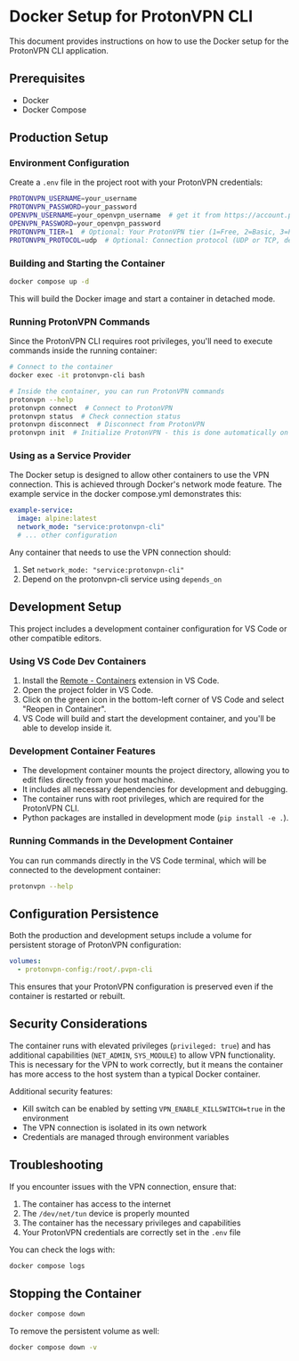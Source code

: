 # Docker Setup for ProtonVPN CLI

This document provides instructions on how to use the Docker setup for the ProtonVPN CLI application.

## Prerequisites

- Docker
- Docker Compose

## Production Setup

### Environment Configuration

Create a `.env` file in the project root with your ProtonVPN credentials:

```bash
PROTONVPN_USERNAME=your_username
PROTONVPN_PASSWORD=your_password
OPENVPN_USERNAME=your_openvpn_username  # get it from https://account.protonvpn.com/account-password#openvpn
OPENVPN_PASSWORD=your_openvpn_password
PROTONVPN_TIER=1  # Optional: Your ProtonVPN tier (1=Free, 2=Basic, 3=Plus/Visionary (default: 1))
PROTONVPN_PROTOCOL=udp  # Optional: Connection protocol (UDP or TCP, defaults to UDP)
```

### Building and Starting the Container

```bash
docker compose up -d
```

This will build the Docker image and start a container in detached mode.

### Running ProtonVPN Commands

Since the ProtonVPN CLI requires root privileges, you'll need to execute commands inside the running container:

```bash
# Connect to the container
docker exec -it protonvpn-cli bash

# Inside the container, you can run ProtonVPN commands
protonvpn --help
protonvpn connect  # Connect to ProtonVPN
protonvpn status  # Check connection status
protonvpn disconnect  # Disconnect from ProtonVPN
protonvpn init  # Initialize ProtonVPN - this is done automatically on startup
```

### Using as a Service Provider

The Docker setup is designed to allow other containers to use the VPN connection. This is achieved through Docker's network mode feature. The example service in the docker compose.yml demonstrates this:

```yaml
example-service:
  image: alpine:latest
  network_mode: "service:protonvpn-cli"
  # ... other configuration
```

Any container that needs to use the VPN connection should:
1. Set `network_mode: "service:protonvpn-cli"`
2. Depend on the protonvpn-cli service using `depends_on`

## Development Setup

This project includes a development container configuration for VS Code or other compatible editors.

### Using VS Code Dev Containers

1. Install the [Remote - Containers](https://marketplace.visualstudio.com/items?itemName=ms-vscode-remote.remote-containers) extension in VS Code.
2. Open the project folder in VS Code.
3. Click on the green icon in the bottom-left corner of VS Code and select "Reopen in Container".
4. VS Code will build and start the development container, and you'll be able to develop inside it.

### Development Container Features

- The development container mounts the project directory, allowing you to edit files directly from your host machine.
- It includes all necessary dependencies for development and debugging.
- The container runs with root privileges, which are required for the ProtonVPN CLI.
- Python packages are installed in development mode (`pip install -e .`).

### Running Commands in the Development Container

You can run commands directly in the VS Code terminal, which will be connected to the development container:

```bash
protonvpn --help
```

## Configuration Persistence

Both the production and development setups include a volume for persistent storage of ProtonVPN configuration:

```yaml
volumes:
  - protonvpn-config:/root/.pvpn-cli
```

This ensures that your ProtonVPN configuration is preserved even if the container is restarted or rebuilt.

## Security Considerations

The container runs with elevated privileges (`privileged: true`) and has additional capabilities (`NET_ADMIN`, `SYS_MODULE`) to allow VPN functionality. This is necessary for the VPN to work correctly, but it means the container has more access to the host system than a typical Docker container.

Additional security features:
- Kill switch can be enabled by setting `VPN_ENABLE_KILLSWITCH=true` in the environment
- The VPN connection is isolated in its own network
- Credentials are managed through environment variables

## Troubleshooting

If you encounter issues with the VPN connection, ensure that:

1. The container has access to the internet
2. The `/dev/net/tun` device is properly mounted
3. The container has the necessary privileges and capabilities
4. Your ProtonVPN credentials are correctly set in the `.env` file

You can check the logs with:

```bash
docker compose logs
```

## Stopping the Container

```bash
docker compose down
```

To remove the persistent volume as well:

```bash
docker compose down -v
``` 